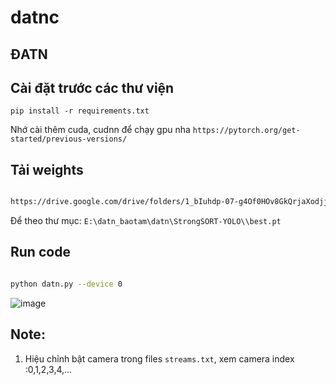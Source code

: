 # datnc
## ĐATN
## Cài đặt trước các thư viện 
`pip install -r requirements.txt`

Nhớ cài thêm cuda, cudnn để chạy gpu nha
`https://pytorch.org/get-started/previous-versions/`

## Tải weights

```bash

https://drive.google.com/drive/folders/1_bIuhdp-07-g4Of0HOv8GkQrjaXodjjj?usp=share_link


```
Để theo thư mục: `E:\datn_baotam\datn\StrongSORT-YOLO\\best.pt`



## Run code

```bash

python datn.py --device 0

```
![image](https://user-images.githubusercontent.com/108459203/218925795-88f08fae-c853-4303-92c0-a79751df1f55.png)

## Note:

1. Hiệu chỉnh bật camera trong files `streams.txt`, xem camera index :0,1,2,3,4,...



[def]: C:\Users\ACER\Downloads\ac.png